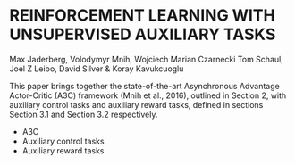 # REINFORCEMENT LEARNING WITH UNSUPERVISED AUXILIARY TASKS

Max Jaderberg, Volodymyr Mnih, Wojciech Marian Czarnecki
Tom Schaul, Joel Z Leibo, David Silver & Koray Kavukcuoglu

This paper brings together the state-of-the-art Asynchronous Advantage Actor-Critic (A3C) framework (Mnih et al., 2016), outlined in Section 2, with auxiliary control tasks and auxiliary reward tasks, defined in sections Section 3.1 and Section 3.2 respectively. 

* A3C
* Auxiliary control tasks
* Auxiliary reward tasks


